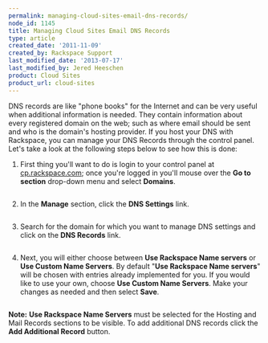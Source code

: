 ```yaml
---
permalink: managing-cloud-sites-email-dns-records/
node_id: 1145
title: Managing Cloud Sites Email DNS Records
type: article
created_date: '2011-11-09'
created_by: Rackspace Support
last_modified_date: '2013-07-17'
last_modified_by: Jered Heeschen
product: Cloud Sites
product_url: cloud-sites
---
```


DNS records are like "phone books" for the Internet and can be very
useful when additional information is needed. They contain information
about every registered domain on the web; such as where email should be
sent and who is the domain's hosting provider. If you host your DNS with
Rackspace, you can manage your DNS Records through the control panel.
Let's take a look at the following steps below to see how this is done:

1. First thing you'll want to do is login to your control panel at
[cp.rackspace.com](http://cp.rackspace.com); once you're logged in
you'll mouse over the **Go to section** drop-down menu and
select **Domains**.

  <img src="{% asset_path cloud-sites/managing-cloud-sites-email-dns-records/UpdatingYourWhoisInformation.png %}" alt="" />

2. In the **Manage** section, click the **DNS Settings** link.

  <img src="{% asset_path cloud-sites/managing-cloud-sites-email-dns-records/UpdatingYourWhoisInformation2.png %}" alt="" />

3. Search for the domain for which you want to manage DNS settings and
click on the **DNS Records** link.

  <img src="{% asset_path cloud-sites/managing-cloud-sites-email-dns-records/(E&A)ManagingDNSRecords.png %}" alt="" />

4. Next, you will either choose between **Use Rackspace Name
servers** or **Use Custom Name Servers**. By default "**Use
Rackspace Name servers**" will be chosen with entries already
implemented for you. If you would like to use your own, choose **Use
Custom Name Servers**. Make your changes as needed and then select
**Save**.

  <img src="{% asset_path cloud-sites/managing-cloud-sites-email-dns-records/(E&A)ManagingDNSRecords4.png %}" alt="" />

**Note:** **Use Rackspace Name Servers** must be selected for the Hosting
and Mail Records sections to be visible. To add additional DNS records
click the **Add Additional Record** button.
